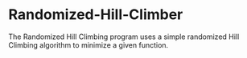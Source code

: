 # Randomized-Hill-Climber
The Randomized Hill Climbing program uses a simple randomized Hill Climbing algorithm to minimize a given function.
